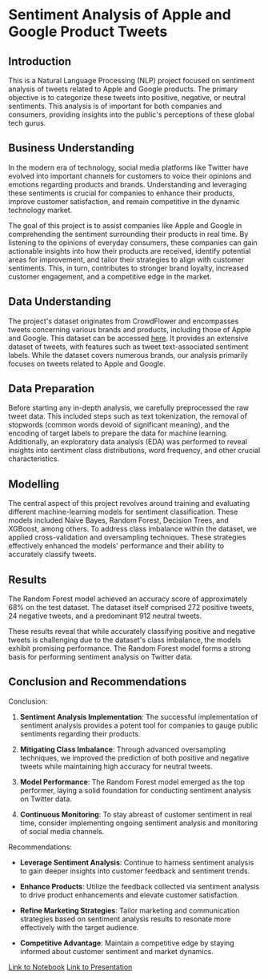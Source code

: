 # Sentiment Analysis of Apple and Google Product Tweets

## Introduction
This is a Natural Language Processing (NLP) project focused on sentiment analysis of tweets related to Apple and Google products. The primary objective is to categorize these tweets into positive, negative, or neutral sentiments. This analysis is of important for both companies and consumers, providing insights into the public's perceptions of these global tech gurus.

## Business Understanding
In the modern era of technology, social media platforms like Twitter have evolved into important channels for customers to voice their opinions and emotions regarding products and brands. Understanding and leveraging these sentiments is crucial for companies to enhance their products, improve customer satisfaction, and remain competitive in the dynamic technology market.

The goal of this project is to assist companies like Apple and Google in comprehending the sentiment surrounding their products in real time. By listening to the opinions of everyday consumers, these companies can gain actionable insights into how their products are received, identify potential areas for improvement, and tailor their strategies to align with customer sentiments.
This, in turn, contributes to stronger brand loyalty, increased customer engagement, and a competitive edge in the market.

## Data Understanding
The project's dataset originates from CrowdFlower and encompasses tweets concerning various brands and products, including those of Apple and Google. This dataset can be accessed [here](https://data.world/crowdflower/brands-and-product-emotions). 
It provides an extensive dataset of tweets, with features such as tweet text-associated sentiment labels. While the dataset covers numerous brands, our analysis primarily focuses on tweets related to Apple and Google.

## Data Preparation
Before starting any in-depth analysis, we carefully preprocessed the raw tweet data. This included steps such as text tokenization, the removal of stopwords (common words devoid of significant meaning), and the encoding of target labels to prepare the data for machine learning.
Additionally, an exploratory data analysis (EDA) was performed to reveal insights into sentiment class distributions, word frequency, and other crucial characteristics.

## Modelling
The central aspect of this project revolves around training and evaluating different machine-learning models for sentiment classification. These models included Naive Bayes, Random Forest, Decision Trees, and XGBoost, among others.
To address class imbalance within the dataset, we applied cross-validation and oversampling techniques. These strategies effectively enhanced the models' performance and their ability to accurately classify tweets.

## Results
The Random Forest model achieved an accuracy score of approximately 68% on the test dataset. The dataset itself comprised 272 positive tweets, 24 negative tweets, and a predominant 912 neutral tweets.

These results reveal that while accurately classifying positive and negative tweets is challenging due to the dataset's class imbalance, the models exhibit promising performance. The Random Forest model forms a strong basis for performing sentiment analysis on Twitter data.

## Conclusion and Recommendations
Conclusion:

1. **Sentiment Analysis Implementation**: The successful implementation of sentiment analysis provides a potent tool for companies to gauge public sentiments regarding their products.

2. **Mitigating Class Imbalance**: Through advanced oversampling techniques, we improved the prediction of both positive and negative tweets while maintaining high accuracy for neutral tweets.

3. **Model Performance**: The Random Forest model emerged as the top performer, laying a solid foundation for conducting sentiment analysis on Twitter data.

4. **Continuous Monitoring**: To stay abreast of customer sentiment in real time, consider implementing ongoing sentiment analysis and monitoring of social media channels.

Recommendations:

- **Leverage Sentiment Analysis**: Continue to harness sentiment analysis to gain deeper insights into customer feedback and sentiment trends.

- **Enhance Products**: Utilize the feedback collected via sentiment analysis to drive product enhancements and elevate customer satisfaction.

- **Refine Marketing Strategies**: Tailor marketing and communication strategies based on sentiment analysis results to resonate more effectively with the target audience.

- **Competitive Advantage**: Maintain a competitive edge by staying informed about customer sentiment and market dynamics.

[Link to Notebook](https://github.com/NyawiraFaith/phase-4-NLP-project/blob/main/Notebook%20Name.ipynb)
[Link to Presentation](https://github.com/NyawiraFaith/phase-4-NLP-project/blob/main/Presentation%20Name.pdf)
